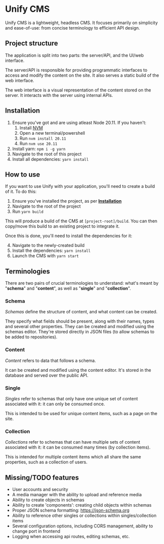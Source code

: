# Unify CMS

Unify CMS is a lightweight, headless CMS. It focuses primarily on simplicity and ease-of-use: from concise terminology to efficient API design.

## Project structure

The application is split into two parts: the server/API, and the UI/web interface.

The server/API is responsible for providing programmatic interfaces to access and modify the content on the site. It also serves a static build
of the web interface.

The web interface is a visual representation of the content stored on the server. It interacts with the server using internal APIs.

## Installation

1. Ensure you've got and are using atleast Node 20.11. If you haven't:
    1. Install [NVM](https://github.com/coreybutler/nvm-windows)
    2. Open a new terminal/powershell
    3. Run `nvm install 20.11`
    4. Run `nvm use 20.11`
2. Install yarn: `npm i -g yarn`
3. Navigate to the root of this project
4. Install all dependencies: `yarn install`

## How to use

If you want to use Unify with your application, you'll need to create a build of it. To do this:

1. Ensure you've installed the project, as per **[Installation](#installation)**
2. Navigate to the root of the project
3. Run `yarn build`

This will produce a build of the CMS at `[project-root]/build`. You can then copy/move this build to an existing project to integrate it.

Once this is done, you'll need to install the dependencies for it:

4. Navigate to the newly-created build
5. Install the dependencies: `yarn install`
6. Launch the CMS with `yarn start`

## Terminologies

There are two pairs of crucial terminologies to understand: what's meant by "**schema**" and "**content**", as well as "**single**" and "**collection**".

### Schema

_Schemas_ define the structure of content, and what content can be created.

They specify what fields should be present, along with their names, types and several other properties. They can be created and modified using the schemas editor. They're stored directly in JSON files (to allow schemas to be added to repositories).

### Content

_Content_ refers to data that follows a schema.

It can be created and modified using the content editor. It's stored in the database and served over the public API.

### Single

_Singles_ refer to schemas that only have one unique set of content associated with it: it can only be consumed once.

This is intended to be used for unique content items, such as a page on the site.

### Collection

_Collections_ refer to schemas that can have multiple sets of content associated with it: it can be consumed many times (by collection items).

This is intended for multiple content items which all share the same properties, such as a collection of users.

## Missing/TODO features

-   User accounts and security
-   A media manager with the ability to upload and reference media
-   Ability to create objects in schemas
-   Ability to create 'components': creating child objects within schemas
-   Proper JSON schema formatting: https://json-schema.org
-   Ability to reference other singles or collections within singles/collection items
-   Several configuration options, including CORS management, ability to change port in frontend
-   Logging when accessing api routes, editing schemas, etc.
